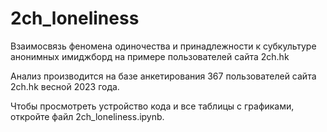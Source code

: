 # 2ch_loneliness
Взаимосвязь феномена одиночества и принадлежности к субкультуре анонимных имиджборд на примере пользователей сайта 2ch.hk

Анализ производится на базе анкетирования 367 пользователей сайта 2ch.hk весной 2023 года.

Чтобы просмотреть устройство кода и все таблицы с графиками, откройте файл 2ch_loneliness.ipynb.
